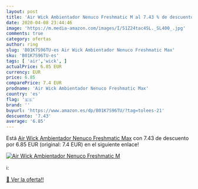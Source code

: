 ```yaml
---
layout: post
title: 'Air Wick Ambientador Nenuco Freshmatic M al 7.43 % de descuento'
date: 2020-04-08 23:44:46
image: 'https://m.media-amazon.com/images/I/51Z24tac4SL._SL400_.jpg'
comments: true
category: ofertas
author: ring
slug: 'B01K7S96TU-es Air Wick Ambientador Nenuco Freshmatic Max'
sku: 'B01K7S96TU-es'
tags: [ 'air','wick', ]
actualPrice: 6.85 EUR
currency: EUR
price: 6.85
comparePrice: 7.4 EUR
prodname: 'Air Wick Ambientador Nenuco Freshmatic Max'
country: 'es'
flag: '🇪🇸'
brand: ''
buyurl: 'https://www.amazon.es/dp/B01K7S96TU/?tag=tolees-21'
descuento: '7.43'
average: '6.85'
---
```


Está [Air Wick Ambientador Nenuco Freshmatic Max](https://www.amazon.es/dp/B01K7S96TU/?tag=tolees-21) con 7.43 de descuento por 6.85 EUR (original: 7.4 EUR) en el siguiente enlace!

[![Air Wick Ambientador Nenuco Freshmatic M](https://m.media-amazon.com/images/I/51Z24tac4SL._SL400_.jpg)](https://www.amazon.es/dp/B01K7S96TU/?tag=tolees-21)

ℹ️:


[🛒 Ver la oferta!!](https://www.amazon.es/dp/B01K7S96TU/?tag=tolees-21)
